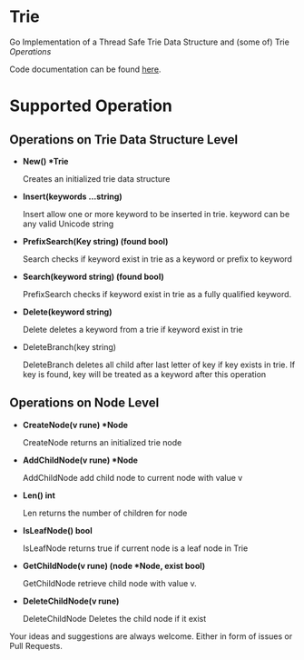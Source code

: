 # Trie
Go Implementation of a Thread Safe Trie Data Structure and (some of) Trie *Operations*

Code documentation can be found [here][1].

[1]: https://godoc.org/github.com/maknahar/trie

# Supported Operation

## Operations on Trie Data Structure Level

- **New() \*Trie**

    Creates an initialized trie data structure

- **Insert(keywords ...string)**

    Insert allow one or more keyword to be inserted in trie.
    keyword can be any valid Unicode string

- **PrefixSearch(Key string) (found bool)**

    Search checks if keyword exist in trie as a keyword or prefix to
     keyword

- **Search(keyword string) (found bool)**

    PrefixSearch checks if keyword exist in trie as a fully qualified
     keyword.

- **Delete(keyword string)**

    Delete deletes a keyword from a trie if keyword exist in trie

- DeleteBranch(key string)

    DeleteBranch deletes all child after last letter of key if key
     exists in trie. If key is found, key will be treated as a keyword after this operation

## Operations on Node Level


- **CreateNode(v rune) \*Node**

    CreateNode returns an initialized trie node

- **AddChildNode(v rune) \*Node**

    AddChildNode add child node to current node with value v

- **Len() int**

    Len returns the number of children for node

- **IsLeafNode() bool**

    IsLeafNode returns true if current node is a leaf node in Trie

- **GetChildNode(v rune) (node \*Node, exist bool)**

    GetChildNode retrieve child node with value v.

- **DeleteChildNode(v rune)**

    DeleteChildNode Deletes the child node if it exist

Your ideas and suggestions are always welcome. Either in form of issues or Pull Requests.